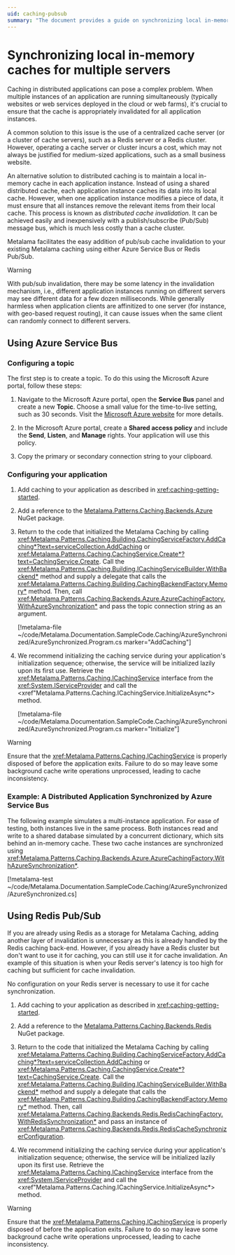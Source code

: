 ```yaml
---
uid: caching-pubsub
summary: "The document provides a guide on synchronizing local in-memory caches across multiple servers using Metalama's publish/subscribe (Pub/Sub) message bus. It details the process using Azure Service Bus and Redis Pub/Sub."
---
```

# Synchronizing local in-memory caches for multiple servers

Caching in distributed applications can pose a complex problem. When multiple instances of an application are running simultaneously (typically websites or web services deployed in the cloud or web farms), it's crucial to ensure that the cache is appropriately invalidated for all application instances.

A common solution to this issue is the use of a centralized cache server (or a cluster of cache servers), such as a Redis server or a Redis cluster. However, operating a cache server or cluster incurs a cost, which may not always be justified for medium-sized applications, such as a small business website.

An alternative solution to distributed caching is to maintain a local in-memory cache in each application instance. Instead of using a shared distributed cache, each application instance caches its data into its local cache. However, when one application instance modifies a piece of data, it must ensure that all instances remove the relevant items from their local cache. This process is known as *distributed cache invalidation*. It can be achieved easily and inexpensively with a publish/subscribe (Pub/Sub) message bus, which is much less costly than a cache cluster.

Metalama facilitates the easy addition of pub/sub cache invalidation to your existing Metalama caching using either Azure Service Bus or Redis Pub/Sub.

> [!WARNING]
> With pub/sub invalidation, there may be some latency in the invalidation mechanism, i.e., different application instances running on different servers may see different data for a few dozen milliseconds. While generally harmless when application clients are affinitized to one server (for instance, with geo-based request routing), it can cause issues when the same client can randomly connect to different servers.


## Using Azure Service Bus


### Configuring a topic

The first step is to create a topic. To do this using the Microsoft Azure portal, follow these steps:

1. Navigate to the Microsoft Azure portal, open the **Service Bus** panel and create a new **Topic**. Choose a small value for the time-to-live setting, such as 30 seconds. Visit the [Microsoft Azure website](https://learn.microsoft.com/en-us/azure/service-bus-messaging/service-bus-quickstart-topics-subscriptions-portal) for more details.

2. In the Microsoft Azure portal, create a **Shared access policy** and include the **Send**, **Listen**, and **Manage** rights. Your application will use this policy.

3. Copy the primary or secondary connection string to your clipboard.


### Configuring your application

1. Add caching to your application as described in <xref:caching-getting-started>.

2. Add a reference to the [Metalama.Patterns.Caching.Backends.Azure](https://www.nuget.org/packages/Metalama.Patterns.Caching.Backends.Azure/) NuGet package.

3. Return to the code that initialized the Metalama Caching by calling <xref:Metalama.Patterns.Caching.Building.CachingServiceFactory.AddCaching*?text=serviceCollection.AddCaching> or <xref:Metalama.Patterns.Caching.CachingService.Create*?text=CachingService.Create>. Call the <xref:Metalama.Patterns.Caching.Building.ICachingServiceBuilder.WithBackend*> method and supply a delegate that calls the <xref:Metalama.Patterns.Caching.Building.CachingBackendFactory.Memory*> method. Then, call <xref:Metalama.Patterns.Caching.Backends.Azure.AzureCachingFactory.WithAzureSynchronization*> and pass the topic connection string as an argument.

    [!metalama-file ~/code/Metalama.Documentation.SampleCode.Caching/AzureSynchronized/AzureSynchronized.Program.cs marker="AddCaching"]

4. We recommend initializing the caching service during your application's initialization sequence; otherwise, the service will be initialized lazily upon its first use. Retrieve the <xref:Metalama.Patterns.Caching.ICachingService> interface from the <xref:System.IServiceProvider> and call the <xref"Metalama.Patterns.Caching.ICachingService.InitializeAsync*> method.

    [!metalama-file ~/code/Metalama.Documentation.SampleCode.Caching/AzureSynchronized/AzureSynchronized.Program.cs marker="Initialize"]


> [!WARNING]
> Ensure that the <xref:Metalama.Patterns.Caching.ICachingService> is properly disposed of before the application exits. Failure to do so may leave some background cache write operations unprocessed, leading to cache inconsistency.


### Example: A Distributed Application Synchronized by Azure Service Bus

The following example simulates a multi-instance application. For ease of testing, both instances live in the same process. Both instances read and write to a shared database simulated by a concurrent dictionary, which sits behind an in-memory cache. These two cache instances are synchronized using <xref:Metalama.Patterns.Caching.Backends.Azure.AzureCachingFactory.WithAzureSynchronization*>.

[!metalama-test ~/code/Metalama.Documentation.SampleCode.Caching/AzureSynchronized/AzureSynchronized.cs]


## Using Redis Pub/Sub

If you are already using Redis as a storage for Metalama Caching, adding another layer of invalidation is unnecessary as this is already handled by the Redis caching back-end. However, if you already have a Redis cluster but don't want to use it for caching, you can still use it for cache invalidation. An example of this situation is when your Redis server's latency is too high for caching but sufficient for cache invalidation.

No configuration on your Redis server is necessary to use it for cache synchronization.

1. Add caching to your application as described in <xref:caching-getting-started>.
2. Add a reference to the [Metalama.Patterns.Caching.Backends.Redis](https://www.nuget.org/packages/Metalama.Patterns.Caching.Backends.Redis/) NuGet package.

3. Return to the code that initialized the Metalama Caching by calling <xref:Metalama.Patterns.Caching.Building.CachingServiceFactory.AddCaching*?text=serviceCollection.AddCaching> or <xref:Metalama.Patterns.Caching.CachingService.Create*?text=CachingService.Create>. Call the <xref:Metalama.Patterns.Caching.Building.ICachingServiceBuilder.WithBackend*> method and supply a delegate that calls the <xref:Metalama.Patterns.Caching.Building.CachingBackendFactory.Memory*> method. Then, call <xref:Metalama.Patterns.Caching.Backends.Redis.RedisCachingFactory.WithRedisSynchronization*> and pass an instance of <xref:Metalama.Patterns.Caching.Backends.Redis.RedisCacheSynchronizerConfiguration>.

4. We recommend initializing the caching service during your application's initialization sequence; otherwise, the service will be initialized lazily upon its first use. Retrieve the <xref:Metalama.Patterns.Caching.ICachingService> interface from the <xref:System.IServiceProvider> and call the <xref"Metalama.Patterns.Caching.ICachingService.InitializeAsync*> method.

> [!WARNING]
> Ensure that the <xref:Metalama.Patterns.Caching.ICachingService> is properly disposed of before the application exits. Failure to do so may leave some background cache write operations unprocessed, leading to cache inconsistency.


